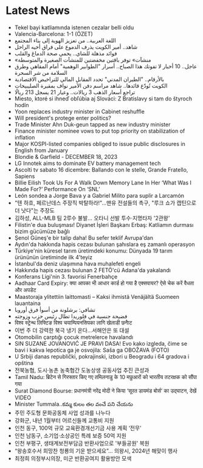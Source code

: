 # Latest News
-  Tekel bayi katliamında istenen cezalar belli oldu
-  Valencia-Barcelona: 1-1 (ÖZET)
-  اللغة العربية.. من تعزيز الهوية إلى بناء المجتمع
-  شاهد.. أمير الكويت يذرف الدموع على فراق أخيه الراحل
-  فوائد مذهلة للشاي.. يحمي صحة الدماغ والقلب
-  «منشآت» توفر باقتين مخفضتين للمنشآت الصغيرة والمتوسطة
-  عاجل.. 10 أخبار لا تفوتك هذا الصباح.. أسرار "الطوابير الوهمية" أمام المقاهي وطرق السلامة من شر السحرة
-  بالأرقام.. "الطيران المدني" تحدد المقابل المالي للتراخيص الاقتصادية
-  الكويت تُودّع قائدها.. شاهد مراسم دفن الأمير نواف بمقبرة الصليبيخات
-  تراجع أسعار الذهب 3 ريالات.. وعيار 21 يسجل 213 ريالًا
-  Miesto, ktoré si ihneď obľúbia aj Slováci: Z Bratislavy si tam do štyroch hodín
-  Yoon replaces industry minister in Cabinet reshuffle
-  Will president's protege enter politics?
-  Trade Minister Ahn Duk-geun tapped as new industry minister
-  Finance minister nominee vows to put top priority on stabilization of inflation
-  Major KOSPI-listed companies obliged to issue public disclosures in English from January
-  Blondie & Garfield - DECEMBER 18, 2023
-  LG Innotek aims to dominate EV battery management tech
-  Ascolti tv sabato 16 dicembre: Ballando con le stelle, Grande Fratello, Sapiens
-  Billie Eilish Took Us For A Walk Down Memory Lane In Her ‘What Was I Made For?’ Performance On ‘SNL’
-  León sondea a Jorge Bava y a Gabriel Milito para suplir a Larcamón
-  "텐 하흐, 페르난데스 주장직 박탈하라!"…맨유 전설들의 촉구, "루크 쇼가 캡틴으로 더 낫다"는 주장도
-  김하성, ALL-MLB 팀 2루수 불발... 오타니 선발 투수·지명타자 '2관왕'
-  Filistin'e dua buluşması! Diyanet İşleri Başkanı Erbaş: Katliamın durması bizim gücümüze bağlı
-  Şenol Güneş'e bir talip daha! Bu sefer teklif Avrupa'dan
-  Aydın'da hakkında hapis cezası bulunan şahıslara eş zamanlı operasyon
-  Türkiye'nin küresel tarım üretimdeki konumu: Dünyada 19 tarım ürününün üretiminde ilk 4'teyiz
-  İstanbul'da deniz ulaşımına hava muhalefeti engeli
-  Hakkında hapis cezası bulunan 2 FETÖ'cü Adana'da yakalandı
-  Konferans Ligi'nin 3. favorisi Fenerbahçe
-  Aadhaar Card Expiry: क्या आपका भी आधार कार्ड हो गया है एक्सपायर? ऐसे चेक करें वैधता और अपडेट
-  Maastoraja ylitettiin laittomasti – Kaksi ihmistä Venäjältä Suomeen lauantaina
-  تشافي: برشلونة من أسوأ فرق أوروبا
-  فضيحة جنسية في فلوريدا تطال رئيس حزب وزوجته
-  विश्व स्ट्रेन्थ लिफ्टिङ विश्व चयाम्पियनसिपका लागि खेलाडी छनाैट
-  이번 주 더 강력한 북극 냉기 온다…서해안은 또 대설
-  Otomobilin çarptığı çocuk metrelerce havalandı
-  SIN SUZANE JOVANOVIĆ JE PRAVI DASA! Evo kako izgleda, čime se bavi i kakva lepotica ga je osvojila: Saša ga OBOŽAVA (FOTO)
-  U Srbiji danas republički, pokrajinski, izbori u Beogradu i 64 gradova i opština
-  전북농협, 도시·농촌 농축협간 도농상생 공동사업 추진 큰성과
-  Tamil Nadu: ब्रिटेन से गिरफ्तार किए गए तमिलनाडु के 10 मछुआरों को भारतीय तटरक्षक को सौंपा गया
-  Surat Diamond Bourse: प्रधानमंत्री नरेंद्र मोदी ने किया ‘सूरत डायमंड बोर्स’ का उद्घाटन, देखें VIDEO
-  Minister Tummala..కమ్మ కులం తల వంచే పని చేయను
-  주민 주도형 문화공동체 사업 성과를 나누다
-  강화군, 내년 1월부터 어르신들께 교통비 지원
-  인천 동구, 100억 규모 교육환경개선기금 사용 계획 ‘전무’
-  인천 남동구, 소기업·소상공인 특례 보증 50억 지원
-  인천 부평구, 생태계보전부담금 반환사업으로 '부들공원' 복원
-  “왕송호수서 희망찬 청룡의 기운 받으세요”… 의왕시, 2024년 해맞이 행사
-  최정희 의정부시의장, 미군 반환공여지 활용방안 모색
